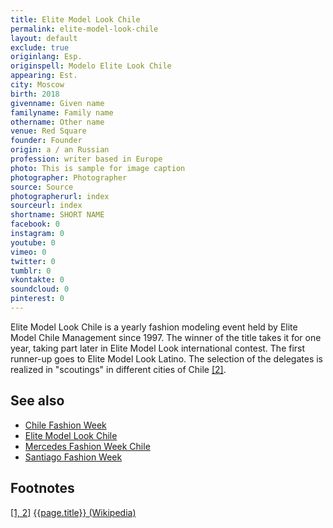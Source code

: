 ```yaml
---
title: Elite Model Look Chile
permalink: elite-model-look-chile
layout: default
exclude: true
originlang: Esp.
originspell: Modelo Elite Look Chile
appearing: Est.
city: Moscow
birth: 2018
givenname: Given name
familyname: Family name
othername: Other name
venue: Red Square
founder: Founder
origin: a / an Russian
profession: writer based in Europe
photo: This is sample for image caption
photographer: Photographer
source: Source
photographerurl: index
sourceurl: index
shortname: SHORT NAME
facebook: 0
instagram: 0
youtube: 0
vimeo: 0
twitter: 0
tumblr: 0
vkontakte: 0
soundcloud: 0
pinterest: 0
---
```


Elite Model Look Chile is a yearly fashion modeling event held by Elite Model Chile Management since 1997. The winner of the title takes it for one year, taking part later in Elite Model Look international contest. The first runner-up goes to Elite Model Look Latino. The selection of the delegates is realized in "scoutings" in different cities of Chile <span id="a2">[\[2\]](#f2)</span>.

## See also

+ [Chile Fashion Week](chile-fashion-week)
+ [Elite Model Look Chile](elite-model-look-chile)
+ [Mercedes Fashion Week Chile](mercedes-fashion-week-chile)
+ [Santiago Fashion Week](santiago-fashion-week)

## Footnotes

[[1, 2]](#a1) <span id="f1"></span> [{{page.title}} (Wikipedia)](index)

